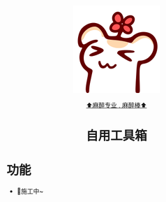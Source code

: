 <div align="center">

  ![只是一只非常普通的仓鼠](public/favicon.svg)

  [⬆️麻醉专业 , 麻醉棒⬆️](https://space.bilibili.com/136107)

  <h1>自用工具箱</h1>
</div>

# 功能
  - 🚧施工中~
